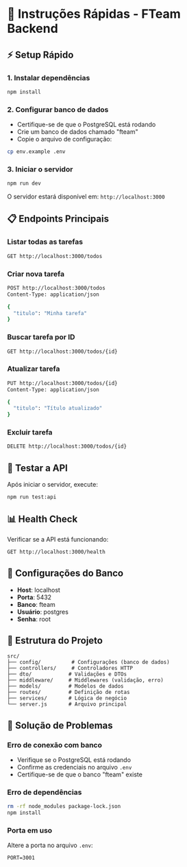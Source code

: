 # 🚀 Instruções Rápidas - FTeam Backend

## ⚡ Setup Rápido

### 1. Instalar dependências
```bash
npm install
```

### 2. Configurar banco de dados
- Certifique-se de que o PostgreSQL está rodando
- Crie um banco de dados chamado "fteam"
- Copie o arquivo de configuração:
```bash
cp env.example .env
```

### 3. Iniciar o servidor
```bash
npm run dev
```

O servidor estará disponível em: `http://localhost:3000`

## 📋 Endpoints Principais

### Listar todas as tarefas
```bash
GET http://localhost:3000/todos
```

### Criar nova tarefa
```bash
POST http://localhost:3000/todos
Content-Type: application/json

{
  "titulo": "Minha tarefa"
}
```

### Buscar tarefa por ID
```bash
GET http://localhost:3000/todos/{id}
```

### Atualizar tarefa
```bash
PUT http://localhost:3000/todos/{id}
Content-Type: application/json

{
  "titulo": "Título atualizado"
}
```

### Excluir tarefa
```bash
DELETE http://localhost:3000/todos/{id}
```

## 🧪 Testar a API

Após iniciar o servidor, execute:
```bash
npm run test:api
```

## 📊 Health Check

Verificar se a API está funcionando:
```bash
GET http://localhost:3000/health
```

## 🔧 Configurações do Banco

- **Host**: localhost
- **Porta**: 5432
- **Banco**: fteam
- **Usuário**: postgres
- **Senha**: root

## 📝 Estrutura do Projeto

```
src/
├── config/          # Configurações (banco de dados)
├── controllers/     # Controladores HTTP
├── dto/            # Validações e DTOs
├── middleware/     # Middlewares (validação, erro)
├── models/         # Modelos de dados
├── routes/         # Definição de rotas
├── services/       # Lógica de negócio
└── server.js       # Arquivo principal
```

## 🚨 Solução de Problemas

### Erro de conexão com banco
- Verifique se o PostgreSQL está rodando
- Confirme as credenciais no arquivo `.env`
- Certifique-se de que o banco "fteam" existe

### Erro de dependências
```bash
rm -rf node_modules package-lock.json
npm install
```

### Porta em uso
Altere a porta no arquivo `.env`:
```
PORT=3001
```
